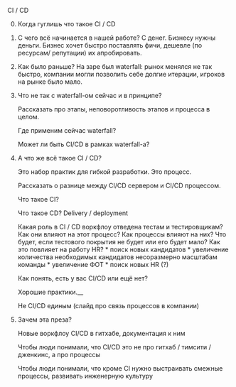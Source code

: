 CI / CD

0. Когда гуглишь что такое CI / CD

1. С чего всё начинается в нашей работе?
	С денег. Бизнесу нужны деньги. Бизнес хочет быстро поставлять фичи, дешевле (по ресурсам/ репутации) их апробировать.

2. Как было раньше?
	На заре был waterfall: рынок менялся не так быстро, компании могли позволить себе долгие итерации, игроков на рынке было мало.

3. Что не так с waterfall-ом сейчас и в принципе?
	
	Рассказать про этапы, неповоротливость этапов и процесса в целом.

	Где применим сейчас waterfall? 

	Может ли быть CI/CD в рамках waterfall-а?

4. А что же всё такое CI / CD?

	Это набор практик для гибкой разработки. Это процесс.

	Рассказать о разнице между CI/CD сервером и CI/CD процессом.

	Что такое CI?

	Что такое CD? Delivery / deployment

	Какая роль в CI / CD воркфлоу отведена тестам и тестировщикам?
	Как они влияют на этот процесс?
		Как процессы влияют на них?
		Что будет, если тестового покрытия не будет или его будет мало?
		Как это повлияет на работу HR?
			* поиск новых кандидатов
			* увеличение количества необходимых кандидатов несоразмерно масштабам команды
			* увеличение ФОТ
			* поиск новых HR (?)

	Как понять, есть у вас CI/CD или ещё нет?

	Хорошие практики.__

	Не CI/CD единым (слайд про связь процессов в компании)

5. Зачем эта преза?

	Новые воркфлоу CI/CD в гитхабе, документация к ним

	Чтобы люди понимали, что CI/CD это не про гитхаб / тимсити / дженкинс, а про процессы

	Чтобы люди понимали, что кроме CI нужно выстраивать смежные процессы, развивать инженерную культуру